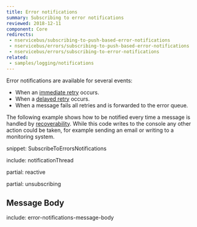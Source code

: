 ```yaml
---
title: Error notifications
summary: Subscribing to error notifications
reviewed: 2018-12-11
component: Core
redirects:
 - nservicebus/subscribing-to-push-based-error-notifications
 - nservicebus/errors/subscribing-to-push-based-error-notifications
 - nservicebus/errors/subscribing-to-error-notifications
related:
 - samples/logging/notifications
---
```


Error notifications are available for several events:

 * When an [immediate retry](/nservicebus/recoverability/#immediate-retries) occurs.
 * When a [delayed retry](/nservicebus/recoverability/#delayed-retries) occurs.
 * When a message fails all retries and is forwarded to the error queue.

The following example shows how to be notified every time a message is handled by [recoverability](/nservicebus/recoverability/). While this code writes to the console any other action could be taken, for example sending an email or writing to a monitoring system.

snippet: SubscribeToErrorsNotifications

include: notificationThread

partial: reactive

partial: unsubscribing


## Message Body

include: error-notifications-message-body
